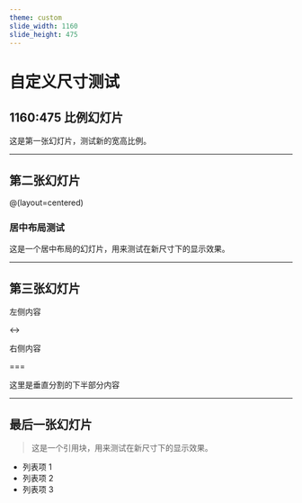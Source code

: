 ```yaml
---
theme: custom
slide_width: 1160
slide_height: 475
---
```


# 自定义尺寸测试
## 1160:475 比例幻灯片

这是第一张幻灯片，测试新的宽高比例。

---

## 第二张幻灯片

@(layout=centered)

### 居中布局测试

这是一个居中布局的幻灯片，用来测试在新尺寸下的显示效果。

---

## 第三张幻灯片

左侧内容

<->

右侧内容

===

这里是垂直分割的下半部分内容

---

## 最后一张幻灯片

> 这是一个引用块，用来测试在新尺寸下的显示效果。

- 列表项 1
- 列表项 2
- 列表项 3